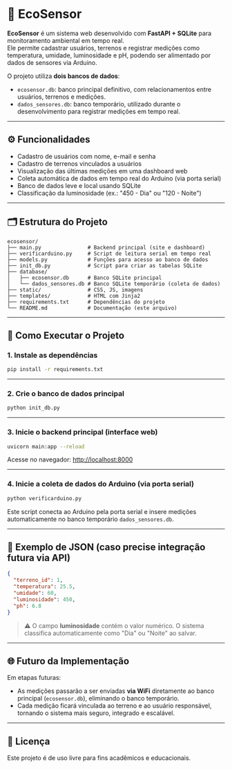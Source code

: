 # 🌿 EcoSensor

**EcoSensor** é um sistema web desenvolvido com **FastAPI + SQLite** para monitoramento ambiental em tempo real.  
Ele permite cadastrar usuários, terrenos e registrar medições como temperatura, umidade, luminosidade e pH, podendo ser alimentado por dados de sensores via Arduino.

O projeto utiliza **dois bancos de dados**:
- `ecosensor.db`: banco principal definitivo, com relacionamentos entre usuários, terrenos e medições.
- `dados_sensores.db`: banco temporário, utilizado durante o desenvolvimento para registrar medições em tempo real.

---

## ⚙️ Funcionalidades

- Cadastro de usuários com nome, e-mail e senha
- Cadastro de terrenos vinculados a usuários
- Visualização das últimas medições em uma dashboard web
- Coleta automática de dados em tempo real do Arduino (via porta serial)
- Banco de dados leve e local usando SQLite
- Classificação da luminosidade (ex.: "450 - Dia" ou "120 - Noite")

---

## 🗂️ Estrutura do Projeto

```
ecosensor/
├── main.py               # Backend principal (site e dashboard)
├── verificarduino.py     # Script de leitura serial em tempo real
├── models.py             # Funções para acesso ao banco de dados
├── init_db.py            # Script para criar as tabelas SQLite
├── database/
│   ├── ecosensor.db      # Banco SQLite principal
│   └── dados_sensores.db # Banco SQLite temporário (coleta de dados)
├── static/               # CSS, JS, imagens
├── templates/            # HTML com Jinja2
├── requirements.txt      # Dependências do projeto
└── README.md             # Documentação (este arquivo)
```

---

## 🚀 Como Executar o Projeto

### 1. Instale as dependências

```bash
pip install -r requirements.txt
```

---

### 2. Crie o banco de dados principal

```bash
python init_db.py
```

---

### 3. Inicie o backend principal (interface web)

```bash
uvicorn main:app --reload
```

Acesse no navegador: [http://localhost:8000](http://localhost:8000)

---

### 4. Inicie a coleta de dados do Arduino (via porta serial)

```bash
python verificarduino.py
```

Este script conecta ao Arduino pela porta serial e insere medições automaticamente no banco temporário `dados_sensores.db`.

---

## 🔁 Exemplo de JSON (caso precise integração futura via API)

```json
{
  "terreno_id": 1,
  "temperatura": 25.5,
  "umidade": 60,
  "luminosidade": 450,
  "ph": 6.8
}
```

> ⚠️ O campo **luminosidade** contém o valor numérico. O sistema classifica automaticamente como "Dia" ou "Noite" ao salvar.

---

## 🌐 Futuro da Implementação

Em etapas futuras:
- As medições passarão a ser enviadas **via WiFi** diretamente ao banco principal (`ecosensor.db`), eliminando o banco temporário.
- Cada medição ficará vinculada ao terreno e ao usuário responsável, tornando o sistema mais seguro, integrado e escalável.

---

## 📄 Licença

Este projeto é de uso livre para fins acadêmicos e educacionais.
